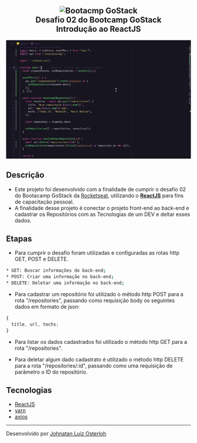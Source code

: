 <h2 align="center"><a href="https://rocketseat.com.br/" target="_blank" style="text-decoration: none">
    <img alt="Bootacmp GoStack" src="https://camo.githubusercontent.com/0a35fb0a0add717a1556200218530580cca84bfd7a0e8c3f5c28fc72e02cd3fb/68747470733a2f2f73746f726167652e676f6f676c65617069732e636f6d2f676f6c64656e2d77696e642f626f6f7463616d702d676f737461636b2f6865616465722d6465736166696f732d6e65772e706e67" width="50%"/>
    <br>
    Desafio 02 do Bootcamp GoStack
    <br>
    Introdução ao ReactJS
</a></h2>

<div>
  <img alt="GIF projeto" src="assets/desafio02.gif">
</div>

## Descrição

- Este projeto foi desenvolvido com a finalidade de cumprir o desafio 02 do Bootacamp GoStack da [Rocketseat](https://rocketseat.com.br/), utilizando o <strong>[ReactJS](https://pt-br.reactjs.org/)</strong> para fins de capacitação pessoal.
- A finalidade desse projeto é conectar o projeto front-end ao back-end e cadastrar os Repositórios com as Tecnologias de um DEV e deltar esses dados.

## Etapas

- Para cumprir o desafio foram utilizadas e configuradas as rotas http GET, POST e DELETE.

```bash
* GET: Buscar informações do back-end;
* POST: Criar uma informação no back-end;
* DELETE: Deletar uma informação no back-end;
```

- Para cadastrar um repositório foi utilizado o método http POST para a rota "/repositories", passando como requisição body os seguintes dados em formato de json:

```js
{
  title, url, techs;
}
```

- Para listar os dados cadastrados foi utilizado o método http GET para a rota "/repositories".

- Para deletar algum dado cadastrato é utilizado o método http DELETE para a rota "/repositories/:id", passando como uma requisição de parâmetro o ID do repositório.

## Tecnologias

- [ReactJS](https://pt-br.reactjs.org/)
- [yarn](https://yarnpkg.com/)
- [axios](https://github.com/axios/axios)

---

Desenvolvido por [Johnatan Luiz Osterloh](https://www.linkedin.com/in/johnatanosterloh/)
